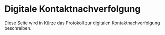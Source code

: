# Digitale Kontaktnachverfolgung

Diese Seite wird in Kürze das Protokoll zur digitalen Kontaktnachverfolgung beschreiben.